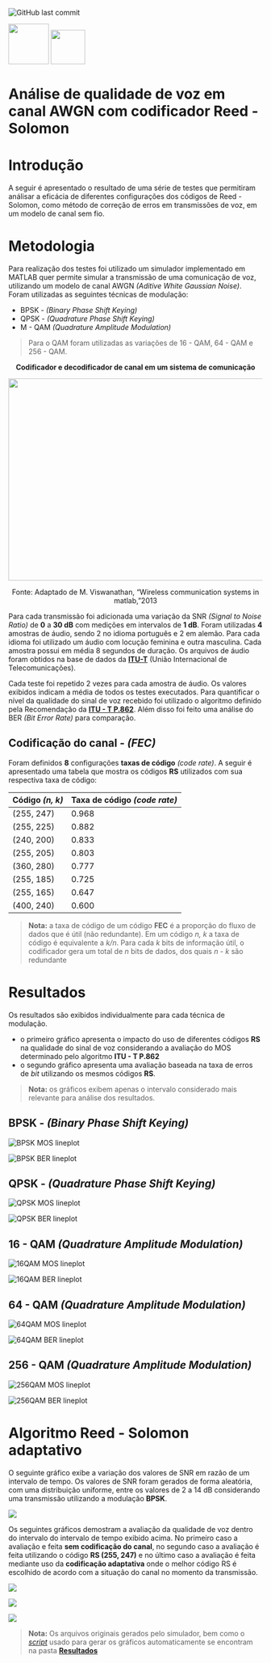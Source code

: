 ![GitHub last commit](https://img.shields.io/github/last-commit/leofernandes87/Qualidade-de-voz)

<p float="left">
  <img src="https://github.com/leofernandes87/Qualidade-de-Voz/blob/master/Imagens/Pt-Br_badge.svg" width="80">
  <img src="https://github.com/leofernandes87/Qualidade-de-Voz/blob/master/Imagens/En_badge.svg" width="68">
</p>

# Análise de qualidade de voz em canal AWGN com codificador Reed - Solomon

# Introdução

A seguir é apresentado o resultado de uma série de testes que permitiram análisar a eficácia de diferentes configurações dos códigos de Reed - Solomon, como método de correção de erros em transmissões de voz, em um modelo de canal sem fio.

# Metodologia

Para realização dos testes foi utilizado um simulador implementado em MATLAB quer permite simular a transmissão de uma comunicação de voz, utilizando um modelo de canal AWGN *(Aditive White Gaussian Noise)*.  Foram utilizadas as seguintes técnicas de modulação:
- BPSK - *(Binary Phase Shift Keying)*
- QPSK - *(Quadrature Phase Shift Keying)*
- M - QAM *(Quadrature Amplitude Modulation)*

> Para o QAM foram utilizadas as variações de 16 - QAM, 64 - QAM e 256 - QAM.

<p align="center">
  <strong>Codificador e decodificador de canal em um sistema de comunicação</strong>
</p>

<p align="center">
  <img width="800" height="400" src="https://github.com/leofernandes87/Qualidade-de-Voz/blob/master/Imagens/modelo_transmissao.svg">
</p>

<p align="center">
  Fonte: Adaptado de M. Viswanathan, “Wireless communication systems in matlab,”2013
</p>



Para cada transmissão foi adicionada uma variação da SNR *(Signal to Noise Ratio)* de **0**  a  **30 dB** com medições em intervalos de **1 dB**. Foram utilizadas **4** amostras de áudio, sendo 2 no idioma português e 2 em alemão. Para cada idioma foi utilizado um áudio com locução feminina e outra masculina. Cada amostra possui em média 8 segundos de duração. Os arquivos de áudio foram obtidos na  base de dados da **[ITU-T](https://www.itu.int/net/itu-t/sigdb/menu.aspx)**  (União Internacional de Telecomunicações).

Cada teste foi repetido 2 vezes para cada amostra de áudio. Os valores exibidos indicam a média de todos os testes executados.
Para quantificar o nível da qualidade do sinal de voz recebido foi utilizado o algoritmo definido pela Recomendação da **[ITU - T P.862](https://www.itu.int/rec/T-REC-P.862)**. Além disso foi feito uma análise do BER *(Bit Error Rate)* para comparação.

## Codificação do canal - *(FEC)*

Foram definidos **8** configurações <math>(n, k)<math> de códificação baseados nos códigos de Reed - Solomon com diferentes **taxas de código** *(code rate)*. A seguir é apresentado uma tabela que mostra os códigos **RS** utilizados com sua respectiva taxa de código:

|Código *(n, k)*          |Taxa de código *(code rate)*
|-------------------------|-----------------------------|
|	(255, 247)              |0.968                        |
|	(255, 225)              |0.882                        |  
|	(240, 200)              |0.833                        |  
|	(255, 205)              |0.803                        |  
|	(360, 280)              |0.777                        |  
|	(255, 185)              |0.725                        |  
|	(255, 165)              |0.647                        |    
|	(400, 240)              |0.600                        |   

> **Nota:**  a taxa de código de um código **FEC** é a proporção do fluxo de dados que é útil (não redundante). Em um código *n, k* a taxa de código é equivalente a *k/n*. Para cada *k* bits de informação útil, o codificador gera um total de *n* bits de dados, dos quais *n - k* são redundante

# Resultados

Os resultados são exibidos individualmente para cada técnica de modulação. 
- o primeiro gráfico apresenta o impacto do uso de diferentes códigos **RS** na qualidade do sinal de voz considerando a avaliação do MOS determinado pelo algoritmo **ITU - T P.862**
- o segundo  gráfico apresenta uma avaliação baseada na taxa de erros de *bit* utilizando os mesmos códigos **RS**.

> **Nota:** os gráficos exibem apenas o intervalo considerado mais relevante para análise dos resultados.

## BPSK - *(Binary Phase Shift Keying)*

![BPSK MOS lineplot](https://github.com/leofernandes87/Qualidade-de-Voz/blob/master/Imagens/BPSK_mos_lineplot.svg)

![BPSK BER lineplot](https://github.com/leofernandes87/Qualidade-de-Voz/blob/master/Imagens/BPSK_ber_lineplot.svg)

## QPSK - *(Quadrature Phase Shift Keying)*

![QPSK MOS lineplot](https://github.com/leofernandes87/Qualidade-de-Voz/blob/master/Imagens/QPSK_mos_lineplot.svg)

![QPSK BER lineplot](https://github.com/leofernandes87/Qualidade-de-Voz/blob/master/Imagens/QPSK_ber_lineplot.svg)

## 16 - QAM *(Quadrature Amplitude Modulation)*

![16QAM MOS lineplot](https://github.com/leofernandes87/Qualidade-de-Voz/blob/master/Imagens/16%20-%20QAM_mos_lineplot.svg)

![16QAM BER lineplot](https://github.com/leofernandes87/Qualidade-de-Voz/blob/master/Imagens/16%20-%20QAM_ber_lineplot.svg)


## 64 - QAM *(Quadrature Amplitude Modulation)*

![64QAM MOS lineplot](https://github.com/leofernandes87/Qualidade-de-Voz/blob/master/Imagens/64%20-%20QAM_mos_lineplot.svg)

![64QAM BER lineplot](https://github.com/leofernandes87/Qualidade-de-Voz/blob/master/Imagens/64%20-%20QAM_ber_lineplot.svg)

## 256 - QAM *(Quadrature Amplitude Modulation)*

![256QAM MOS lineplot](https://github.com/leofernandes87/Qualidade-de-Voz/blob/master/Imagens/256%20-%20QAM_mos_lineplot.svg)

![256QAM BER lineplot](https://github.com/leofernandes87/Qualidade-de-Voz/blob/master/Imagens/256%20-%20QAM_ber_lineplot.svg)

# Algoritmo Reed - Solomon adaptativo

<p align="left">
O seguinte gráfico exibe a variação dos valores de SNR em razão de um intervalo de tempo.
Os valores de SNR foram gerados de forma aleatória, com uma distribuição uniforme, entre os valores de 2 a 14 dB considerando        uma transmissão utilizando a modulação <strong>BPSK</strong>. 
</p>

<p align="left">
  <img src="https://github.com/leofernandes87/Qualidade-de-Voz/blob/master/Imagens/snr_variation.svg">
</p>

<p align="left">
Os seguintes gráficos demostram a avaliação da qualidade de voz dentro do intervalo do intervalo de tempo exibido acima.
No primeiro caso a avaliação e feita <strong>sem codificação do canal</strong>, no segundo caso a avaliação é feita utilizando o código <strong>RS (255, 247)</strong> e no último caso a avaliação é feita mediante uso da <strong>codificação adaptativa</strong> onde o melhor código RS é escolhido de acordo com a situação do canal no momento da transmissão.
<p>
  
<p align="left">
  <img src="https://github.com/leofernandes87/Qualidade-de-Voz/blob/master/Imagens/BPSK_snr_variation_nocode.svg">
</p>

<p align="left">
  <img src="https://github.com/leofernandes87/Qualidade-de-Voz/blob/master/Imagens/BPSK_snr_variation_RS(255-247).svg">
</p>

<p align="left">
  <img src="https://github.com/leofernandes87/Qualidade-de-Voz/blob/master/Imagens/BPSK%20RS_adaptative.svg">
</p>

> **Nota:** Os arquivos originais gerados pelo simulador, bem como o *[script](https://github.com/leofernandes87/Qualidade-de-Voz/blob/master/Resultados/script.ipynb)* usado para gerar os gráficos automaticamente se encontram na pasta **[Resultados](https://github.com/leofernandes87/Qualidade-de-Voz/tree/master/Resultados)**
